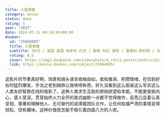 ```yaml
---
title: 火星救援
category: movie
status: done
rating: 5
year: "2015"
date: 2024-07-31 04:14:02+08:00
douban:
  id: "25864085"
  title: 火星救援
  subtitle: 2015 / 英国 美国 匈牙利 约旦 / 剧情 科幻 冒险 / 雷德利·斯科特 / 马特·达蒙 杰西卡·查斯坦
  rating: 8.5
  cover: https://img3.doubanio.com/view/photo/m_ratio_poster/public/p2264592493.jpg
  link: https://movie.douban.com/subject/25864085/
---
```


这影片的节奏真好啊，场景和镜头语言收缩自如，柔和推进、积攒情绪，在恰到好处时猛烈爆发，手法之老到娴熟让我啧啧称奇。好久没看到这么振奋这么写实这么人类友好智商在线的电影了。这种人类求生互助的原始欲望和本能，不能更直抵内心，感人至深。贯穿始终火力全开的美式幽默一点都不觉得做作，反而凸显着认真坚韧、尊重和理解他人、无可替代的润滑着团队合作，让任何枯燥严肃的事情变得轻松、饶有趣味，这种价值观怎能不吸引着四面八方的人呢。
